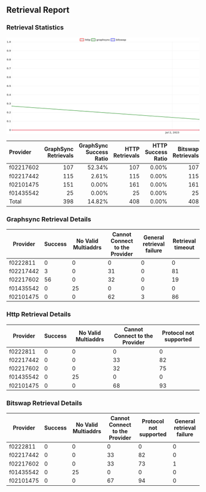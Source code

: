 ## Retrieval Report
### Retrieval Statistics
<img src="https://raw.githubusercontent.com/data-preservation-programs/filplus-checker-assets/main/filecoin-project/filecoin-plus-large-datasets/issues/1767/1688813091418.png"/>

| Provider  | GraphSync Retrievals | GraphSync Success Ratio | HTTP Retrievals | HTTP Success Ratio | Bitswap Retrievals | Bitswap Success Ratio |
| :-------- | -------------------: | ----------------------: | --------------: | -----------------: | -----------------: | --------------------: |
| f02217602 |                  107 |                  52.34% |             107 |              0.00% |                107 |                 0.00% |
| f02217442 |                  115 |                   2.61% |             115 |              0.00% |                115 |                 0.00% |
| f02101475 |                  151 |                   0.00% |             161 |              0.00% |                161 |                 0.00% |
| f01435542 |                   25 |                   0.00% |              25 |              0.00% |                 25 |                 0.00% |
| Total     |                  398 |                  14.82% |             408 |              0.00% |                408 |                 0.00% |

### Graphsync Retrieval Details
| Provider  | Success | No Valid Multiaddrs | Cannot Connect to the Provider | General retrieval failure | Retrieval timeout |
| --------- | ------- | ------------------- | ------------------------------ | ------------------------- | ----------------- |
| f0222811  | 0       | 0                   | 0                              | 0                         | 0                 |
| f02217442 | 3       | 0                   | 31                             | 0                         | 81                |
| f02217602 | 56      | 0                   | 32                             | 0                         | 19                |
| f01435542 | 0       | 25                  | 0                              | 0                         | 0                 |
| f02101475 | 0       | 0                   | 62                             | 3                         | 86                |

### Http Retrieval Details
| Provider  | Success | No Valid Multiaddrs | Cannot Connect to the Provider | Protocol not supported |
| --------- | ------- | ------------------- | ------------------------------ | ---------------------- |
| f0222811  | 0       | 0                   | 0                              | 0                      |
| f02217442 | 0       | 0                   | 33                             | 82                     |
| f02217602 | 0       | 0                   | 32                             | 75                     |
| f01435542 | 0       | 25                  | 0                              | 0                      |
| f02101475 | 0       | 0                   | 68                             | 93                     |

### Bitswap Retrieval Details
| Provider  | Success | No Valid Multiaddrs | Cannot Connect to the Provider | Protocol not supported | General retrieval failure |
| --------- | ------- | ------------------- | ------------------------------ | ---------------------- | ------------------------- |
| f0222811  | 0       | 0                   | 0                              | 0                      | 0                         |
| f02217442 | 0       | 0                   | 33                             | 82                     | 0                         |
| f02217602 | 0       | 0                   | 33                             | 73                     | 1                         |
| f01435542 | 0       | 25                  | 0                              | 0                      | 0                         |
| f02101475 | 0       | 0                   | 67                             | 94                     | 0                         |
